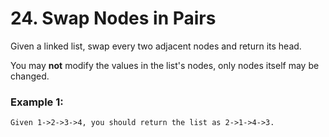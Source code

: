 # 24. Swap Nodes in Pairs

Given a linked list, swap every two adjacent nodes and return its head.

You may **not** modify the values in the list's nodes, only nodes itself may be changed.

### Example 1:
```
Given 1->2->3->4, you should return the list as 2->1->4->3.
```
